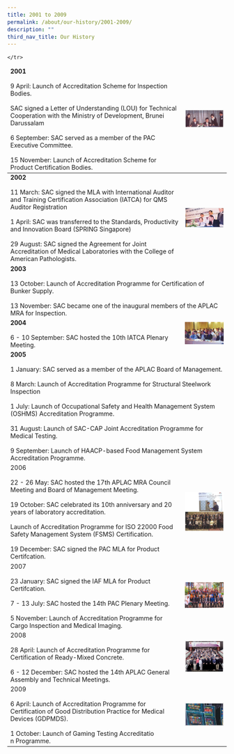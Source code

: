 ```yaml
---
title: 2001 to 2009
permalink: /about/our-history/2001-2009/
description: ""
third_nav_title: Our History
---
```

<table>
<thead>
  <tr>
		<td><b>2001</b><br><br>9 April: Launch of Accreditation Scheme for Inspection Bodies.<br><br>SAC signed a Letter of Understanding (LOU) for Technical Cooperation with the Ministry of Development, Brunei Darussalam<br><br>6 September: SAC served as a member of the PAC Executive Committee.<br><br>15 November: Launch of Accreditation Scheme for Product Certification Bodies.</td>
<td><img style="width:240px" alt="2001" src="/images/about/milestone/sac-milestone-2001-04-09.jpg"></td></tr>

</thead><tbody>
  <tr>
		<td><b>2002</b><br><br>11 March: SAC signed the MLA with International Auditor and Training Certification Association (IATCA) for QMS Auditor Registration<br><br>1 April: SAC was transferred to the Standards, Productivity and Innovation Board (SPRING Singapore)<br><br>29 August: SAC signed the Agreement for Joint Accreditation of Medical Laboratories with the College of American Pathologists.</td>
    <td><img style="width:240px" src="/images/about/milestone/sac-milestone-2002-08-29.jpg"></td>
  </tr>
  <tr>
		<td colspan="2"><b>2003</b><br><br>13 October: Launch of Accreditation Programme for Certification of Bunker Supply.<br><br>13 November: SAC became one of the inaugural members of the APLAC MRA for Inspection.</td>
  </tr>
  <tr>
		<td><b>2004</b><br><br>6 - 10 September: SAC hosted the 10th IATCA Plenary Meeting.</td>
    <td><img style="width:240px" src="/images/about/milestone/sac-milestone-2004-10-06.jpg"></td>
  </tr>
  <tr>
		<td colspan="2"><b>2005</b><br><br>1 January: SAC served as a member of the APLAC Board of Management.<br><br>8 March: Launch of Accreditation Programme for Structural Steelwork Inspection <br><br>1 July: Launch of Occupational Safety and Health Management System (OSHMS) Accreditation Programme.<br><br>31 August: Launch of SAC-CAP Joint Accreditation Programme for Medical Testing.<br><br>9 September: Launch of HAACP-based Food Management System Accreditation Programme.</td>
  </tr>
  <tr>
    <td>2006<br><br>22 - 26 May: SAC hosted the 17th APLAC MRA Council Meeting and Board of Management Meeting. <br><br>19 October: SAC celebrated its 10th anniversary and 20 years of laboratory accreditation.<br><br>Launch of Accreditation Programme for ISO 22000 Food Safety Management System (FSMS) Certification.<br><br>19 December: SAC signed the PAC MLA for Product Certifcation.</td>
<td><img style="width:240px" src="/images/about/milestone/sac-milestone-2000-03-27-and-2000-11-02.jpg"></td>
		
</tr>
  <tr>
    <td>2007<br><br>23 January: SAC signed the IAF MLA for Product Certifcation.<br><br>7 - 13 July: SAC hosted the 14th PAC Plenary Meeting. <br><br>5 November: Launch of Accreditation Programme for Cargo Inspection and Medical Imaging.</td>
  <td><img style="width:240px" src="/images/about/milestone/sac-milestone-2007-07-11.jpg"></td>
 
	</tr>
  <tr>
    <td>2008<br><br>28 April: Launch of Accreditation Programme for Certification of Ready-Mixed Concrete.<br><br>6 - 12 December: SAC hosted the 14th APLAC General Assembly and Technical Meetings.</td>
<td><img style="width:240px" src="/images/about/milestone/sac-milestone-2008-12-06.jpg"></td>

</tr>
  <tr>
    <td>2009<br><br>6 April: Launch of Accreditation Programme for Certification of Good Distribution Practice for Medical Devices (GDPMDS).<br><br>1 October: Launch of Gaming Testing Accreditatio<br>n Programme.</td>
<td><img style="width:240px" src="/images/about/milestone/sac-milestone-2009-10-01.jpg"></td>
	
  </tr>
</tbody>
</table>